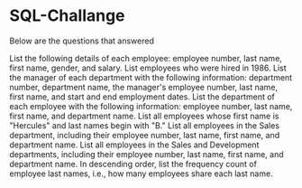 # SQL-Challange
Below are the questions that answered




List the following details of each employee: employee number, last name, first name, gender, and salary.
List employees who were hired in 1986.
List the manager of each department with the following information: department number, department name, the manager's employee number, last name, first name, and start and end employment dates.
List the department of each employee with the following information: employee number, last name, first name, and department name.
List all employees whose first name is "Hercules" and last names begin with "B."
List all employees in the Sales department, including their employee number, last name, first name, and department name.   List all employees in the Sales and Development departments, including their employee number, last name, first name, and department name.
In descending order, list the frequency count of employee last names, i.e., how many employees share each last name.
